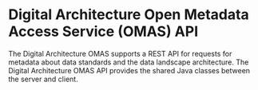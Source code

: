 <!-- SPDX-License-Identifier: Apache-2.0 -->

# Digital Architecture Open Metadata Access Service (OMAS) API

The Digital Architecture OMAS supports a REST API for requests for metadata about data standards and the data
landscape architecture.
The Digital Architecture OMAS API provides the shared Java classes between the
server and client.